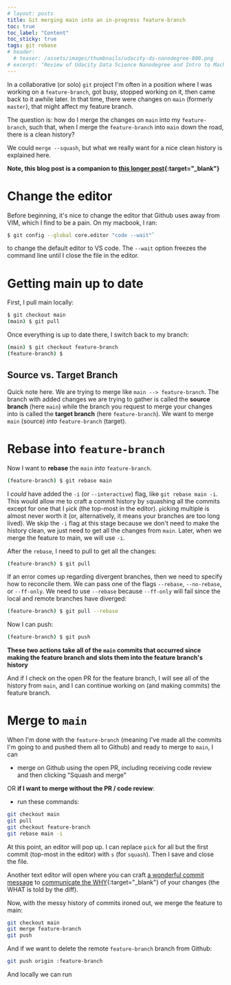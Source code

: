 ```yaml
---
# layout: posts
title: Git merging main into an in-progress feature-branch
toc: true
toc_label: "Content"
toc_sticky: true
tags: git rebase
# header:
  # teaser: /assets/images/thumbnails/udacity-ds-nanodegree-800.png
# excerpt: "Review of Udacity Data Science Nanodegree and Intro to Machine Learning Nanodegree"
---
```


In a collaborative (or solo) `git` project I'm often in a position where I was working on a `feature-branch`, got busy, stopped working on it, then came back to it awhile later. In that time, there were changes on `main` (formerly `master`), that might affect my feature branch.

The question is: how do I merge the changes on `main` into my `feature-branch`, such that, when I merge the `feature-branch` into `main` down the road, there is a clean history?

We could `merge --squash`, but what we really want for a nice clean history is explained here.

**Note, this blog post is a companion to [this longer post](https://www.bendirt.com/notes-on-git/){:target="_blank"}**

# Change the editor

Before beginning, it's nice to change the editor that Github uses away from VIM, which I find to be a pain. On my macbook, I ran: 

```bash
$ git config --global core.editor "code --wait"`
``` 

to change the default editor to VS code. The `--wait` option freezes the command line until I close the file in the editor.

# Getting main up to date

First, I pull main locally:

```bash
$ git checkout main
(main) $ git pull
```

Once everything is up to date there, I switch back to my branch:

```bash
(main) $ git checkout feature-branch
(feature-branch) $
```

## Source vs. Target Branch

Quick note here. We are trying to merge like `main --> feature-branch`. The branch with added changes we are trying to gather is called the **source branch** (here `main`) while the branch you request to merge your changes into is called the **target branch** (here `feature-branch`). We want to merge `main` (source) _into_ `feature-branch` (target). 

# Rebase into `feature-branch`

Now I want to **rebase** the `main` _into_ `feature-branch`.

```bash
(feature-branch) $ git rebase main
```

I _could_ have added the `-i` (or `--interactive`) flag, like `git rebase main -i`. This would allow me to craft a commit history by `s`quashing all the commits except for one that I `p`ick (the top-most in the editor). `p`icking multiple is almost never worth it (or, alternatively, it means your branches are too long lived). We skip the `-i` flag at this stage because we don't need to make the history clean, we just need to get all the changes from `main`. Later, when we merge the feature to main, we will use `-i`.

After the `rebase`, I need to pull to get all the changes:

```bash
(feature-branch) $ git pull
```

If an error comes up regarding divergent branches, then we need to specify how to reconcile them. We can pass one of the flags `--rebase`, `--no-rebase`, or `--ff-only`. We need to use `--rebase` because `--ff-only` will fail since the local and remote branches have diverged:

```bash
(feature-branch) $ git pull --rebase
```

Now I can push:

```bash
(feature-branch) $ git push
```

**These two actions take all of the `main` commits that occurred since making the feature branch and slots them into the feature branch's history**

And if I check on the open PR for the feature branch, I will see all of the history from `main`, and I can continue working on (and making commits) the feature branch.

# Merge to `main`

When I'm done with the `feature-branch` (meaning I've made all the commits I'm going to and pushed them all to Github) and ready to merge to `main`, I can

  - merge on Github using the open PR, including receiving code review and then clicking "Squash and merge"

  OR **if I want to merge without the PR / code review**:

  - run these commands:

```bash
git checkout main
git pull
git checkout feature-branch
git rebase main -i
```

At this point, an editor will pop up. I can replace `pick` for all but the first commit (top-most in the editor) with `s` (for `squash`). Then I save and close the file. 

Another text editor will open where you can craft [a wonderful commit message](https://chris.beams.io/posts/git-commit/) to [communicate the WHY](https://dhwthompson.com/2019/my-favourite-git-commit){:target="_blank"} of your changes (the WHAT is told by the diff).

Now, with the messy history of commits ironed out, we merge the feature to main:

```bash
git checkout main
git merge feature-branch
git push
```

And if we want to delete the remote `feature-branch` branch from Github:

```bash
git push origin :feature-branch
```

And locally we can run